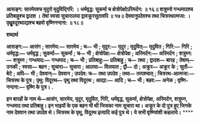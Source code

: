 **आसङ्ग: सारमेयश्च मृदुरो मृदुविद्गिरि: ।** **धर्मवृद्ध: सुकर्मा च क्षेत्रोपेक्षोऽरिमर्दन: ॥ १६॥** **शत्रुघ्नो गन्धमादश्च प्रतिबाहुश्च द्वादश ।** **तेषां स्वसा सुचारालया द्वावक्रूरसुतावपि ॥ १७॥** **देववानुपदेवश्च तथा चित्ररथात्मजा: ।** **पृथुॢवदूरथाद्याश्च बहवो वृष्णिनन्दना: ॥ १८॥** 

**शब्दार्थ** 

**आसङ्ग:—** **आसंग** **; सारमेय:—** **सारमेय** **; च—** **भी** **; मृदुर:—** **मृदुर** **; मृदुवित्—** **मृदुवित** **; गिरि:—** **गिरि** **; धर्मवृद्ध:—** **धर्मवृद्ध** **; सुकर्मा—** **सुकर्मा** **; च—** **भी** **; क्षेत्रोपेक्ष:—** **क्षेत्रोपेक्ष** **; अरिमर्दन:—** **अरिमर्दन** **; शत्रुघ्न:—** **शत्रुघ्न** **; गन्धमाद:—** **गन्धमाद** **; च—** **भी** **; प्रतिबाहु:—** **प्रतिबाहु** **; च—** **तथा** **; द्वादश—** **बारह** **; तेषाम्—** **उनकी** **; स्वसा—** **बहन** **; सुचारा—** **सुचारा** **; आलया—** **विलयात** **; द्वौ—** **दो** **; अक्रूर—** **अक्रूर** **के** **; सुतौ—** **बेटे** **; अपि—** **भी** **; देववान्—** **देववान** **; उपदेव: च—** **तथा उपदेव** **; तथा—** **तत्पश्चात्** **; चित्ररथ-आत्मजा:—** **चित्ररथ के पुत्र** **;** **पृथु: विदूरथ—** **पृथु तथा विदूरथ** **; आद्या:—** **आदि** **; च—** **भी** **; बहव:—** **अनेक** **; वृष्णि-नन्दना:—** **वृष्णि के पुत्र।** **.** 

**इन बारहों के नाम थे—आसंग, सारमेय, मृदुर, मृदुवित, गिरि, धर्मवृद्ध, सुकर्मा, क्षेत्रोपेक्ष,** **अरिमर्दन, शत्रुघ्न, गन्धमाद तथा प्रतिबाहु। इन भाइयों के एक बहन भी थी जिसका नाम सुचारा था।** **अक्रूर के दो पुत्र हुए जिनके नाम देववान तथा उपदेव थे। चित्ररथ के पृथु, विदूरथ इत्यादि कई पुत्र** **थे। ये सभी वृष्णिवंशी कहलाये।** **** 